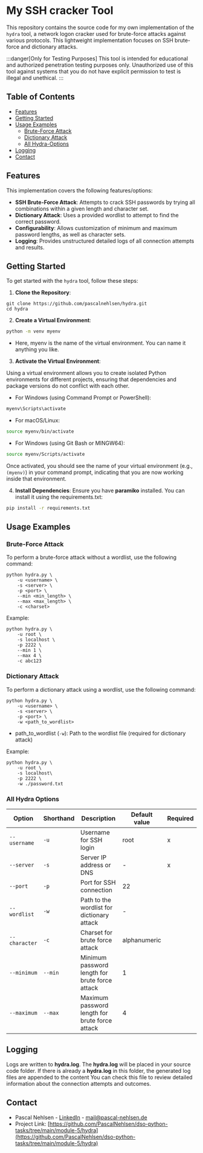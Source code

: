 ﻿# My SSH cracker Tool

This repository contains the source code for my own implementation of the `hydra` tool, a network logon cracker used for brute-force attacks against various protocols. This lightweight implementation focuses on SSH brute-force and dictionary attacks.

:::danger[Only for Testing Purposes]
This tool is intended for educational and authorized penetration testing purposes only. Unauthorized use of this tool against systems that you do not have explicit permission to test is illegal and unethical.
:::

## Table of Contents

- [Features](#features)
- [Getting Started](#getting-started)
- [Usage Examples](#usage-examples)
  - [Brute-Force Attack](#brute-force-attack)
  - [Dictionary Attack](#dictionary-attack)
  - [All Hydra-Options](#all-hydra-options)
- [Logging](#logging)
- [Contact](#contact)

## Features

This implementation covers the following features/options:

- **SSH Brute-Force Attack**: Attempts to crack SSH passwords by trying all combinations within a given length and character set.
- **Dictionary Attack**: Uses a provided wordlist to attempt to find the correct password.
- **Configurability**: Allows customization of minimum and maximum password lengths, as well as character sets.
- **Logging**: Provides unstructured detailed logs of all connection attempts and results.

## Getting Started

To get started with the `hydra` tool, follow these steps:

1. **Clone the Repository**:

```shell
git clone https://github.com/pascalnehlsen/hydra.git
cd hydra
```

2. **Create a Virtual Environment**:

```bash
python -m venv myenv
```

- Here, myenv is the name of the virtual environment. You can name it anything you like.

3. **Activate the Virtual Environment**:

Using a virtual environment allows you to create isolated Python environments for different projects, ensuring that dependencies and package versions do not conflict with each other.

- For Windows (using Command Prompt or PowerShell):

```bash
myenv\Scripts\activate
```

- For macOS/Linux:

```bash
source myenv/bin/activate
```

- For Windows (using Git Bash or MINGW64):

```bash
source myenv/Scripts/activate
```

Once activated, you should see the name of your virtual environment (e.g., `(myenv)`) in your command prompt, indicating that you are now working inside that environment.

4. **Install Dependencies**:
   Ensure you have **paramiko** installed. You can install it using the requirements.txt:

```bash
pip install -r requirements.txt
```

## Usage Examples

### Brute-Force Attack

To perform a brute-force attack without a wordlist, use the following command:

```shell
python hydra.py \
    -u <username> \
    -s <server> \
    -p <port> \
    --min <min_length> \
    --max <max_length> \
    -c <charset>
```

Example:

```shell
python hydra.py \
    -u root \
    -s localhost \
    -p 2222 \
    --min 1 \
    --max 4 \
    -c abc123
```

### Dictionary Attack

To perform a dictionary attack using a wordlist, use the following command:

```shell
python hydra.py \
    -u <username> \
    -s <server> \
    -p <port> \
    -w <path_to_wordlist>
```

- path_to_wordlist (`-w`): Path to the wordlist file (required for dictionary attack)

Example:

```shell
python hydra.py \
    -u root \
    -s localhost\
    -p 2222 \
    -w ./password.txt
```

### All Hydra Options

| Option        | Shorthand | Description                                    | Default value | Required |
| ------------- | --------- | ---------------------------------------------- | ------------- | -------- |
| `--username`  | `-u`      | Username for SSH login                         | root          | x        |
| `--server`    | `-s`      | Server IP address or DNS                       | -             | x        |
| `--port`      | `-p`      | Port for SSH connection                        | 22            |          |
| `--wordlist`  | `-w`      | Path to the wordlist for dictionary attack     | -             |          |
| `--character` | `-c`      | Charset for brute force attack                 | alphanumeric  |          |
| `--minimum`   | `--min`   | Minimum password length for brute force attack | 1             |          |
| `--maximum`   | `--max`   | Maximum password length for brute force attack | 4             |          |

## Logging

Logs are written to **hydra.log**. The **hydra.log** will be placed in your source code folder. If there is already a **hydra.log** in this folder, the generated log files are appended to the content You can check this file to review detailed information about the connection attempts and outcomes.

## Contact

- Pascal Nehlsen - [LinkedIn](https://www.linkedin.com/in/pascal-nehlsen) - [mail@pascal-nehlsen.de](mailto:mail@pascal-nehlsen.de)
- Project Link: [https://github.com/PascalNehlsen/dso-python-tasks/tree/main/module-5/hydra](https://github.com/PascalNehlsen/dso-python-tasks/tree/main/module-5/hydra)
